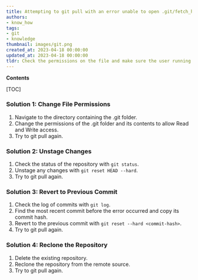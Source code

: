 ```yaml
---
title: Attempting to git pull with an error unable to open .git/fetch_head due to insufficient permissions
authors:
- know_how
tags:
- git
- knowledge
thumbnail: images/git.png
created_at: 2023-04-18 00:00:00
updated_at: 2023-04-18 00:00:00
tldr: Check the permissions on the file and make sure the user running the command has access.
---
```


**Contents**

[TOC]

### Solution 1: Change File Permissions
1. Navigate to the directory containing the .git folder.
2. Change the permissions of the .git folder and its contents to allow Read and Write access.
3. Try to git pull again.

### Solution 2: Unstage Changes
1. Check the status of the repository with `git status`.
2. Unstage any changes with `git reset HEAD --hard`.
3. Try to git pull again.

### Solution 3: Revert to Previous Commit
1. Check the log of commits with `git log`.
2. Find the most recent commit before the error occurred and copy its commit hash.
3. Revert to the previous commit with `git reset --hard <commit-hash>`.
4. Try to git pull again.

### Solution 4: Reclone the Repository
1. Delete the existing repository.
2. Reclone the repository from the remote source.
3. Try to git pull again.
